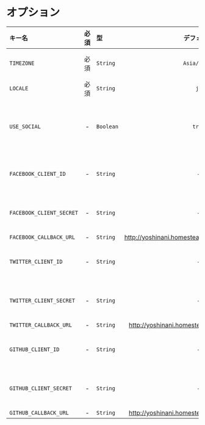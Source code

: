 # オプション

|キー名|必須|型|デフォルト|備考|
|:--|:--:|:--|:--:|:--|
|`TIMEZONE`|必須|`String`|`Asia/Tokyo`|JST(日本標準時)に設定済み|
|`LOCALE`|必須|`String`|`ja`|日本語に設定済み|
|`USE_SOCIAL`|-|`Boolean`|`true`|true時、ルートと画面どちらもSocialLoginの機能を有効化します|
|`FACEBOOK_CLIENT_ID`|-|`String`|-|OAuthアプリケーションの登録が必要です|
|`FACEBOOK_CLIENT_SECRET`|-|`String`|-|OAuthアプリケーションの登録が必要です|
|`FACEBOOK_CALLBACK_URL`|-|`String`|http://yoshinani.homestead/auth/facebook/callback||
|`TWITTER_CLIENT_ID`|-|`String`|-|OAuthアプリケーションの登録が必要です|
|`TWITTER_CLIENT_SECRET`|-|`String`|-|OAuthアプリケーションの登録が必要です|
|`TWITTER_CALLBACK_URL`|-|`String`|http://yoshinani.homestead/auth/twitter/callback||
|`GITHUB_CLIENT_ID`|-|`String`|-|OAuthアプリケーションの登録が必要です|
|`GITHUB_CLIENT_SECRET`|-|`String`|-|OAuthアプリケーションの登録が必要です|
|`GITHUB_CALLBACK_URL`|-|`String`|http://yoshinani.homestead/auth/github/callback||
